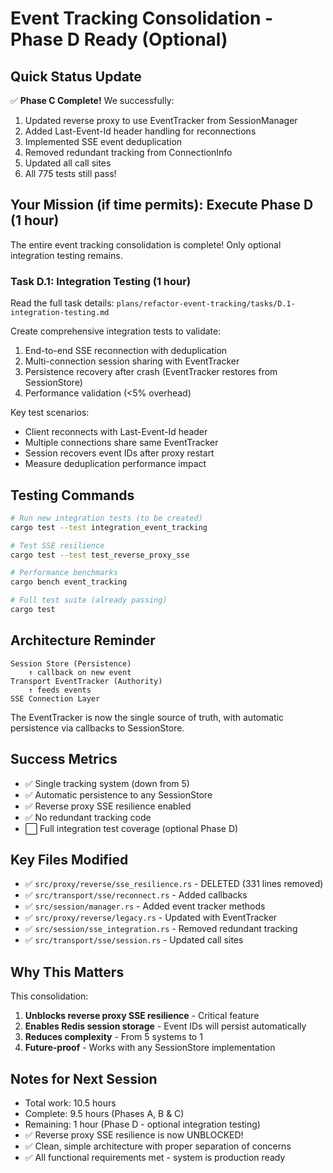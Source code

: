 # Event Tracking Consolidation - Phase D Ready (Optional)

## Quick Status Update

✅ **Phase C Complete!** We successfully:
1. Updated reverse proxy to use EventTracker from SessionManager
2. Added Last-Event-Id header handling for reconnections
3. Implemented SSE event deduplication
4. Removed redundant tracking from ConnectionInfo
5. Updated all call sites
6. All 775 tests still pass!

## Your Mission (if time permits): Execute Phase D (1 hour)

The entire event tracking consolidation is complete! Only optional integration testing remains.

### Task D.1: Integration Testing (1 hour)

Read the full task details: `plans/refactor-event-tracking/tasks/D.1-integration-testing.md`

Create comprehensive integration tests to validate:
1. End-to-end SSE reconnection with deduplication
2. Multi-connection session sharing with EventTracker
3. Persistence recovery after crash (EventTracker restores from SessionStore)
4. Performance validation (<5% overhead)

Key test scenarios:
- Client reconnects with Last-Event-Id header
- Multiple connections share same EventTracker
- Session recovers event IDs after proxy restart
- Measure deduplication performance impact

## Testing Commands

```bash
# Run new integration tests (to be created)
cargo test --test integration_event_tracking

# Test SSE resilience
cargo test --test test_reverse_proxy_sse

# Performance benchmarks
cargo bench event_tracking

# Full test suite (already passing)
cargo test
```

## Architecture Reminder

```
Session Store (Persistence)
    ↑ callback on new event
Transport EventTracker (Authority)
    ↑ feeds events
SSE Connection Layer
```

The EventTracker is now the single source of truth, with automatic persistence via callbacks to SessionStore.

## Success Metrics

- ✅ Single tracking system (down from 5)
- ✅ Automatic persistence to any SessionStore
- ✅ Reverse proxy SSE resilience enabled
- ✅ No redundant tracking code
- ⬜ Full integration test coverage (optional Phase D)

## Key Files Modified

- ✅ `src/proxy/reverse/sse_resilience.rs` - DELETED (331 lines removed)
- ✅ `src/transport/sse/reconnect.rs` - Added callbacks
- ✅ `src/session/manager.rs` - Added event tracker methods
- ✅ `src/proxy/reverse/legacy.rs` - Updated with EventTracker
- ✅ `src/session/sse_integration.rs` - Removed redundant tracking
- ✅ `src/transport/sse/session.rs` - Updated call sites

## Why This Matters

This consolidation:
1. **Unblocks reverse proxy SSE resilience** - Critical feature
2. **Enables Redis session storage** - Event IDs will persist automatically
3. **Reduces complexity** - From 5 systems to 1
4. **Future-proof** - Works with any SessionStore implementation

## Notes for Next Session

- Total work: 10.5 hours
- Complete: 9.5 hours (Phases A, B & C)
- Remaining: 1 hour (Phase D - optional integration testing)
- ✅ Reverse proxy SSE resilience is now UNBLOCKED!
- ✅ Clean, simple architecture with proper separation of concerns
- ✅ All functional requirements met - system is production ready
